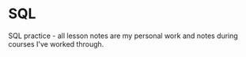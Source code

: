 # SQL
SQL practice - all lesson notes are my personal work and notes during courses I've worked through.
